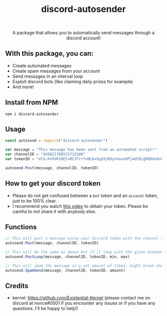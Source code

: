 <h1 align="center">discord-autosender</h1>
<br>

<p align="center">A package that allows you to automatically send messages through a discord account!</p>

## With this package, you can:
 - Create automated messages
 - Create spam messages from your account
 - Send messages in an interval loop
 - Exploit discord bots (like claiming daily prizes for example)
 - And more!


## Install from NPM
```
npm i discord-autosender
```


## Usage
```js
const autosend = require("discord-autosender")

var message = "This message has been sent from an automated script!"
var channelID = "945821788531732500"
var tokenID = "mfa.HrKVKI8EIvRCSTrrfvNL6x9yp9jRDyvheux8PjwUCBigMVDdn8vRFw3GgfGxbB2pAvYOnGa7cJw2BPVZk-KJ"

autosend.Post(message, channelID, tokenID)
```


## How to get your discord token
- Please do not get confused between a `bot` token and an `account` token, just to be 100% clear.
- I recommend you watch [this video](https://www.youtube.com/watch?v=YEgFvgg7ZPI) to obtain your token. Please be careful to not share it with anybody else.


## Functions
```js
// This will post a message using your discord token with the channel ID provided
autosend.Post(message, channelID, tokenID)

// This will do the same as above but it'll loop with the given mimimum and maximum interval delay parameter in milliseconds, this is added to avoid bot detection from discord
autosend.PostLoop(message, channelID, tokenID, min, max)

// This will spam the message in a set amount of times, might break due to how dodgy this function is
autosend.SpamSend(message, channelID, tokenID, amount)
```


## Credits
- kernel: https://github.com/Existential-Kernel (please contact me on discord at nonce#0001 if you encounter any issues or if you have any questions. I'll be happy to help!)